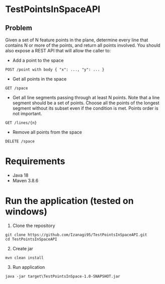 # TestPointsInSpaceAPI

## Problem 
Given a set of N feature points in the plane, determine every line that contains N or more of the points, and
return all points involved. You should also expose a REST API that will allow the caller to:
- Add a point to the space
```
POST /point with body { "x": ..., "y": ... }
```
- Get all points in the space
```
GET /space
```
- Get all line segments passing through at least N points. Note that a line segment should be a set of
points. Choose all the points of the longest segment without its subset even if the condition is met.
Points order is not important.
```
GET /lines/{n}
```
- Remove all points from the space
```
DELETE /space
```

# Requirements
- Java 18
- Maven 3.8.6

# Run the application (tested on windows)
1. Clone the repository
```
git clone https://github.com/Izanagi95/TestPointsInSpaceAPI.git
cd TestPointsInSpaceAPI
```
2. Create jar
```
mvn clean install
```
3. Run application
```
java -jar target\TestPointsInSpace-1.0-SNAPSHOT.jar
```
